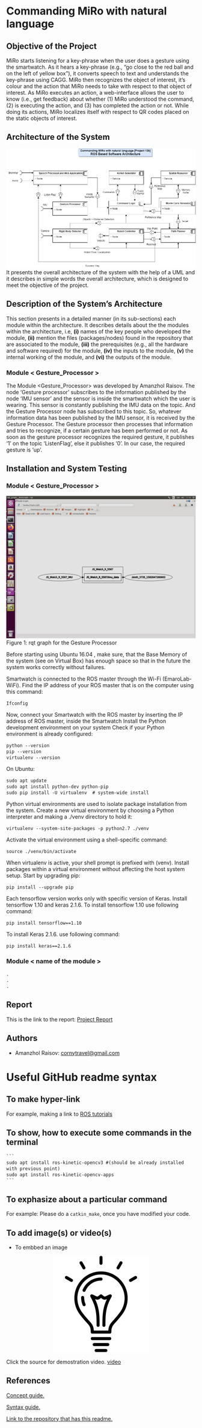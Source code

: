 ﻿# Commanding MiRo with natural language
## Objective of the Project
MiRo starts listening for a key-phrase when the user does a gesture using
the smartwatch. As it hears a key-phrase (e.g., “go close to the red ball and
on the left of yellow box”), it converts speech to text and understands the
key-phrase using CAGG. MiRo then recognizes the object of interest, it’s
colour and the action that MiRo needs to take with respect to that object of
interest.
As MiRo executes an action, a web-interface allows the user to know (i.e.,
get feedback) about whether (1) MiRo understood the command, (2) is
executing the action, and (3) has completed the action or not. While doing
its actions, MiRo localizes itself with respect to QR codes placed on the
static objects of interest.

## Architecture of the System

![alt text](https://github.com/robotmiro1/Commanding-MiRo-with-natural-language/blob/sloth_gesture/images/architecture.png)
It presents the overall architecture of the system with the help of a UML and it describes in simple words the overall architecture, which is designed to meet the objective of the project.

## Description of the System’s Architecture
This section presents in a detailed manner (in its sub-sections) each module within the architecture.
It describes details about the the modules within the architecture, i.e, **(i)** names of the key people who developed the module, **(ii)** mention the files (packages/nodes) found in the repository that are associated to the module, **(iii)** the prerequisites (e.g., all the hardware and software required) for the module, **(iv)** the inputs to the module, **(v)** the internal working of the module, and **(vi)** the outputs of the module.

### Module < Gesture_Processor >
The Module <Gesture_Processor> was developed by Amanzhol Raisov.
The node ‘Gesture processor’ subscribes to the information published by the node ‘IMU sensor’ and the sensor is inside the smartwatch which the user is wearing. This sensor is constantly publishing the IMU data on the topic. And the Gesture Processor node has subscribed to this topic. So, whatever information data has been published by the IMU sensor, it is received by the Gesture Processor. The Gesture processor then processes that information and tries to recognize, if a certain gesture has been performed or not. As soon as the gesture processor recognizes the required gesture, it publishes ‘1’ on the topic ‘ListenFlag’, else it publishes ‘0’. In our case, the required gesture is ‘up’.

## Installation and System Testing

### Module < Gesture_Processor >
![alt text](https://github.com/robotmiro1/Commanding-MiRo-with-natural-language/blob/sloth_gesture/images/Screenshot%20from%202020-02-25%2017-18-31.png)
                             Figure 1: rqt graph for the Gesture Processor

Before starting using Ubuntu 16.04 , make sure, that the Base Memory of the system (see on Virtual Box) has enough space so that in the future the system works correctly without failures.

Smartwatch is connected to the ROS master through the Wi-Fi (EmaroLab-WiFi). Find the IP address of your ROS master that is on the computer using this command:

	Ifconfig
Now, connect your Smartwatch with the ROS master by inserting the IP address of ROS master, inside the Smartwatch
Install the Python development environment on your system
Check if your Python environment is already configured:

	python --version	
	pip --version
	virtualenv --version
	
On Ubuntu:	

	sudo apt update
	sudo apt install python-dev python-pip
	sudo pip install -U virtualenv  # system-wide install
	
Python virtual environments are used to isolate package installation from the system.
Create a new virtual environment by choosing a Python interpreter and making a ./venv directory to hold it:

	virtualenv --system-site-packages -p python2.7 ./venv

Activate the virtual environment using a shell-specific command:
	
	source ./venv/bin/activate
	
When virtualenv is active, your shell prompt is prefixed with (venv).
Install packages within a virtual environment without affecting the host system setup. Start by upgrading pip:

	pip install --upgrade pip
	
Each tensorflow version works only with specific version of Keras. Install tensorflow 1.10 and keras 2.1.6.
To install tensorflow 1.10 use following command:

	pip install tensorflow==1.10
	
To install Keras 2.1.6. use following command:

	pip install keras==2.1.6
	
	
	
	
	
	
	
### Module < name of the module >
	.
	.
	.
	
## Report

This is the link to the report: [Project Report](https://github.com/robotmiro1/Commanding-MiRo-with-natural-language/blob/sloth_gesture/Report%20-%20Commanding%20MiRo%20with%20natural%20language%20%5BProject%2012b%5D.docx)

## Authors
* Amanzhol Raisov: cornytravel@gmail.com

# Useful GitHub readme syntax

## To make hyper-link

For example, making a link to [ROS tutorials](http://wiki.ros.org/ROS/Tutorials)

## To show, how to execute some commands in the terminal

    ```
    sudo apt install ros-kinetic-opencv3 #(should be already installed with previous point)
    sudo apt install ros-kinetic-opencv-apps
    ```

## To exphasize about a particular command

For example: Please do a ```catkin_make```, once you have modified your code. 

## To add image(s) or video(s)

* To embbed an image

<p align="center"> 
<img src="https://github.com/yushakareem/test-delete/blob/master/light-bulb-2-256.gif">
</p>

Click the source for demostration video. [video](https://youtu.be/3E2BOBpMcWM)

## References

[Concept guide.](https://guides.github.com/features/wikis/)

[Syntax guide.](https://help.github.com/en/articles/basic-writing-and-formatting-syntax)

[Link to the repository that has this readme.](https://github.com/EmaroLab/GitHub_Readme_Template)
